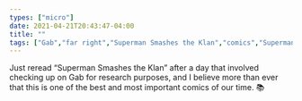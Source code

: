 ```yaml
---
types: ["micro"]
date: 2021-04-21T20:43:47-04:00
title: ""
tags: ["Gab","far right","Superman Smashes the Klan","comics","Superman","research"]
---
```

Just reread “Superman Smashes the Klan” after a day that involved checking up on Gab for research purposes, and I believe more than ever that this is one of the best and most important comics of our time. 📚
